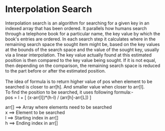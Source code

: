 # Interpolation Search

Interpolation search is an algorithm for searching for a given key in an indexed array that has been ordered. It parallels how humans search through a telephone book for a particular name, the key value by which the book's entries are ordered. In each search step it calculates where in the remaining search space the sought item might be, based on the key values at the bounds of the search space and the value of the sought key, usually via a linear interpolation. The key value actually found at this estimated position is then compared to the key value being sought. If it is not equal, then depending on the comparison, the remaining search space is reduced to the part before or after the estimated position.<br><br>
The idea of formula is to return higher value of pos when element to be searched is closer to arr[h]. And smaller value when closer to arr[l].<br>
To find the position to be searched, it uses following formula:-<br>
pos = l + [ (x-arr[l])*(h-l) / (arr[h]-arr[L]) ]

arr[] ==> Array where elements need to be searched<br>
x     ==> Element to be searched<br>
l    ==> Starting index in arr[]<br>
h    ==> Ending index in arr[]<br>